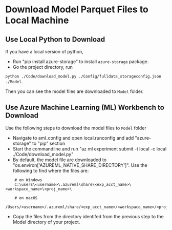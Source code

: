 # Download Model Parquet Files to Local Machine

## Use Local Python to Download
If you have a local version of python,
* Run "pip install azure-storage" to install `azure-storage` package.
* Go the project directory,  run 

```python ./Code/download_model.py ./Config/fulldata_storageconfig.json ./Model```.

Then you can see the model files are downloaded to `Model` folder.

## Use Azure Machine Learning (ML) Workbench to Download

Use the following steps to download the model files to `Model` folder

* Navigate to aml_config and open local.runconfig and add "azure-storage" to "pip" section
* Start the commandline and run "az ml experiment submit -t local -c local ./Code/download_model.py"
* By default, the model file are downloaded to "os.environ['AZUREML_NATIVE_SHARE_DIRECTORY']". Use the following to find where the files are:
```
    # on Windows
    C:\users\<username>\.azureml\share\<exp_acct_name>\<workspace_name>\<proj_name>\

    # on macOS
    /Users/<username>/.azureml/share/<exp_acct_name>/<workspace_name>/<proj_name>/
```

* Copy the files from the directory identifed from the previous step to  the Model directory of your project.